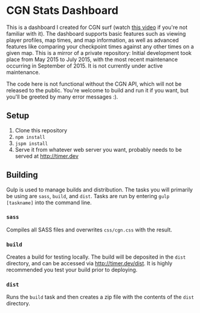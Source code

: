 # CGN Stats Dashboard

This is a dashboard I created for CGN surf (watch [this video](https://www.youtube.com/watch?v=cHUrHdr8Il0) if you're not familiar with it). The dashboard supports basic features such as viewing player profiles, map times, and map information, as well as advanced features like comparing your checkpoint times against any other times on a given map. This is a mirror of a private repository: Initial development took place from May 2015 to July 2015, with the most recent maintenance occurring in September of 2015. It is not currently under active maintenance.

The code here is not functional without the CGN API, which will not be released to the public. You're welcome to build and run it if you want, but you'll be greeted by many error messages :).

## Setup
1. Clone this repository
2. `npm install`
3. `jspm install`
4. Serve it from whatever web server you want, probably needs to be served at http://timer.dev

## Building
Gulp is used to manage builds and distribution. The tasks you will primarily be using are `sass`, `build`, and `dist`. Tasks are run by entering `gulp [taskname]` into the command line.

### `sass`
Compiles all SASS files and overwrites `css/cgn.css` with the result.

### `build`
Creates a build for testing locally. The build will be deposited in the `dist` directory, and can be accessed via http://timer.dev/dist. It is highly recommended you test your build prior to deploying.

### `dist`
Runs the `build` task and then creates a zip file with the contents of the `dist` directory.